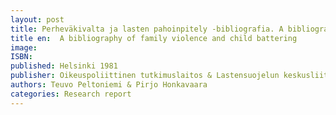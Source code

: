 ```yaml
---
layout: post
title: Perheväkivalta ja lasten pahoinpitely -bibliografia. A bibliography of family violence and child battering (64 siv.)
title en:  A bibliography of family violence and child battering
image: 
ISBN: 
published: Helsinki 1981 
publisher: Oikeuspoliittinen tutkimuslaitos & Lastensuojelun keskusliitto
authors: Teuvo Peltoniemi & Pirjo Honkavaara
categories: Research report
---
```

